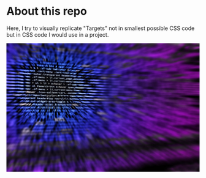 # About this repo

Here, I try to visually replicate "Targets" not in smallest possible CSS code but in CSS code I would use in a project.

![CSSBAttle Image](img/coding-1841550_1280.jpg)